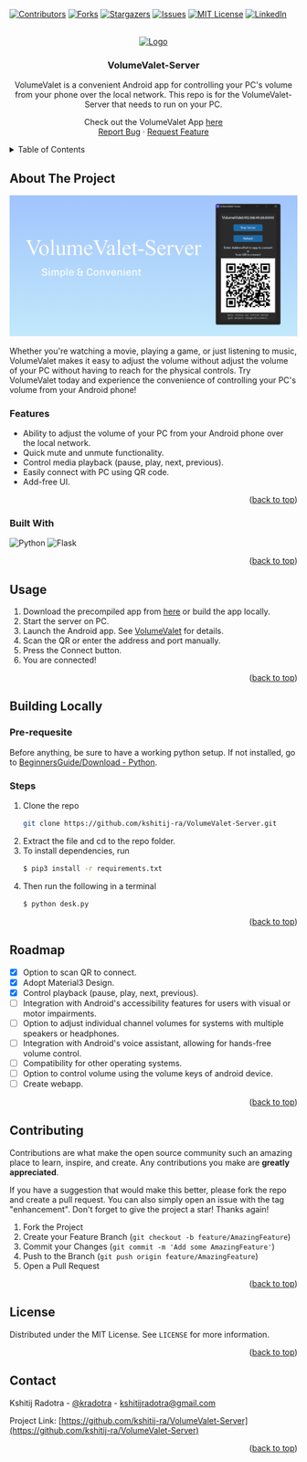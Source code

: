 <a  name="readme-top"></a>


<!-- PROJECT SHIELDS -->
[![Contributors][contributors-shield]][contributors-url]
[![Forks][forks-shield]][forks-url]
[![Stargazers][stars-shield]][stars-url]
[![Issues][issues-shield]][issues-url]
[![MIT License][license-shield]][license-url]
[![LinkedIn][linkedin-shield]][linkedin-url]


<!-- PROJECT LOGO -->
<br />
<div  align="center">
<a  href="https://github.com/kshitij-ra/VolumeValet">
<img  src="images/code.ico"  alt="Logo"  width="80"  height="80">
</a>
<h3  align="center">VolumeValet-Server</h3>
<p  align="center">
VolumeValet is a convenient Android app for controlling your PC's volume from your phone over the local network. This repo is for the VolumeValet-Server that needs to run on your PC.

Check out the VolumeValet App [here](https://github.com/kshitij-ra/VolumeValet)
<br />
<a  href="https://github.com/kshitij-ra/VolumeValet-Server/issues">Report Bug</a> · 
<a  href="https://github.com/kshitij-ra/VolumeValet-Server/issues">Request Feature</a>
</p>
</div>

  

  

<!-- TABLE OF CONTENTS -->
<details>
<summary>Table of Contents</summary>
<ol>
<li>
<a  href="#about-the-project">About The Project</a>
<ul>
<li><a  href="#built-with">Built With</a></li>
</ul>
</li>
<li><a  href="#usage">Usage</a></li>
<li>
<a  href="#building-locally">Building Locally/a>
<ul>
<li><a  href="#steps">Steps</a></li>
</ul>
</li>
<li><a  href="#roadmap">Roadmap</a></li>
<li><a  href="#contributing">Contributing</a></li>
<li><a  href="#license">License</a></li>
<li><a  href="#contact">Contact</a></li>
</ol>
</details>



<!-- ABOUT THE PROJECT -->
## About The Project
[![Product Name Screen Shot][product-screenshot]](https://github.com/kshitij-ra/VolumeValet-Server)
  

Whether you're watching a movie, playing a game, or just listening to music, VolumeValet makes it easy to adjust the volume without adjust the volume of your PC without having to reach for the physical controls. Try VolumeValet today and experience the convenience of controlling your PC's volume from your Android phone!

### Features
* Ability to adjust the volume of your PC from your Android phone over the local network.
* Quick mute and unmute functionality.
* Control media playback (pause, play, next, previous).
* Easily connect with PC using QR code.
* Add-free UI.  

<p  align="right">(<a  href="#readme-top">back to top</a>)</p>
  

### Built With 
![Python](https://img.shields.io/badge/python-3670A0?style=for-the-badge&logo=python&logoColor=ffdd54)
![Flask](https://img.shields.io/badge/flask-%23000.svg?style=for-the-badge&logo=flask&logoColor=white)

<p  align="right">(<a  href="#readme-top">back to top</a>)</p>

  
<!-- USAGE EXAMPLES -->
## Usage
  1. Download the precompiled app from [here](https://github.com/kshitij-ra/VolumeValet-Server/releases/tag/v1.0.0) or build the app locally.
  2. Start the server on PC.
  3. Launch the Android app. See [VolumeValet](https://github.com/kshitij-ra/VolumeValet) for details.
  4. Scan the QR or enter the address and port manually.
  5. Press the Connect button.
  6. You are connected!

<p  align="right">(<a  href="#readme-top">back to top</a>)</p>


<!-- GETTING STARTED -->
## Building Locally
### Pre-requesite
Before anything, be sure to have a working python setup. If not installed, go to [BeginnersGuide/Download - Python](https://wiki.python.org/moin/BeginnersGuide/Download).

### Steps
1. Clone the repo  
    ```sh
    git clone https://github.com/kshitij-ra/VolumeValet-Server.git
    ```
2. Extract the file and cd to the repo folder.
3. To install dependencies, run 
    ```sh
    $ pip3 install -r requirements.txt
    ```
4. Then run the following in a terminal
    ```sh
    $ python desk.py
    ```

<p  align="right">(<a  href="#readme-top">back to top</a>)</p>  


<!-- ROADMAP -->
## Roadmap  
- [x] Option to scan QR to connect.
- [x] Adopt Material3 Design.
- [x] Control playback (pause, play, next, previous).
- [ ] Integration with Android's accessibility features for users with visual or motor impairments.
- [ ] Option to adjust individual channel volumes for systems with multiple speakers or headphones.
- [ ] Integration with Android's voice assistant, allowing for hands-free volume control.
- [ ] Compatibility for other operating systems.
- [ ] Option to control volume using the volume keys of android device.
- [ ] Create webapp.

<p  align="right">(<a  href="#readme-top">back to top</a>)</p>


<!-- CONTRIBUTING -->
## Contributing 

Contributions are what make the open source community such an amazing place to learn, inspire, and create. Any contributions you make are **greatly appreciated**.

If you have a suggestion that would make this better, please fork the repo and create a pull request. You can also simply open an issue with the tag "enhancement".
Don't forget to give the project a star! Thanks again!  


1. Fork the Project 
2. Create your Feature Branch (`git checkout -b feature/AmazingFeature`)  
3. Commit your Changes (`git commit -m 'Add some AmazingFeature'`)  
4. Push to the Branch (`git push origin feature/AmazingFeature`)  
5. Open a Pull Request
  

<p  align="right">(<a  href="#readme-top">back to top</a>)</p>

  

  

<!-- LICENSE -->

  

## License

Distributed under the MIT License. See `LICENSE` for more information.

<p  align="right">(<a  href="#readme-top">back to top</a>)</p>

<!-- CONTACT -->
## Contact

Kshitij Radotra - [@kradotra](https://twitter.com/kradotra) - kshitijradotra@gmail.com

Project Link: [https://github.com/kshitij-ra/VolumeValet-Server](https://github.com/kshitij-ra/VolumeValet-Server)

<p  align="right">(<a  href="#readme-top">back to top</a>)</p>  

<!-- ACKNOWLEDGMENTS -->
  

<!-- MARKDOWN LINKS & IMAGES -->
[contributors-shield]: https://img.shields.io/github/contributors/kshitij-ra/VolumeValet-Server.svg?style=for-the-badge
[contributors-url]: https://github.com/kshitij-ra/VolumeValet-Server/graphs/contributors
[forks-shield]: https://img.shields.io/github/forks/kshitij-ra/VolumeValet-Server.svg?style=for-the-badge
[forks-url]: https://github.com/kshitij-ra/VolumeValet-Server/network/members
[stars-shield]: https://img.shields.io/github/stars/kshitij-ra/VolumeValet-Server.svg?style=for-the-badge
[stars-url]: https://github.com/kshitij-ra/VolumeValet-Server/stargazers
[issues-shield]: https://img.shields.io/github/issues/kshitij-ra/VolumeValet-Server.svg?style=for-the-badge
[issues-url]: https://github.com/kshitij-ra/VolumeValet-Server/issues
[license-shield]: https://img.shields.io/github/license/kshitij-ra/VolumeValet-Server.svg?style=for-the-badge
[license-url]: https://github.com/kshitij-ra/VolumeValet-Server/blob/master/LICENSE.txt
[linkedin-shield]: https://img.shields.io/badge/-LinkedIn-black.svg?style=for-the-badge&logo=linkedin&colorB=555
[linkedin-url]: https://www.linkedin.com/in/kshitij-radotra/
[product-screenshot]: images/screenshot.png
[product-logo]: images/code.ico
[Flutter]: https://img.shields.io/badge/Flutter-%2302569B.svg?style=for-the-badge&logo=Flutter&logoColor=white
